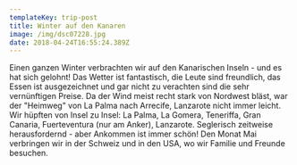 ```yaml
---
templateKey: trip-post
title: Winter auf den Kanaren
image: /img/dsc07228.jpg
date: 2018-04-24T16:55:24.389Z
---
```

Einen ganzen Winter verbrachten wir auf den Kanarischen Inseln - und es hat sich gelohnt! Das Wetter ist fantastisch, die Leute sind freundlich, das Essen ist ausgezeichnet und gar nicht zu verachten sind die sehr vernünftigen Preise. Da der Wind meist recht stark von Nordwest bläst, war der "Heimweg" von La Palma nach Arrecife, Lanzarote nicht immer leicht. Wir hüpften von Insel zu Insel: La Palma, La Gomera, Teneriffa, Gran Canaria, Fuerteventura (nur am Anker), Lanzarote. Seglerisch zeitweise herausfordernd - aber Ankommen ist immer schön! Den Monat Mai verbringen wir in der Schweiz und in den USA, wo wir Familie und Freunde besuchen.
